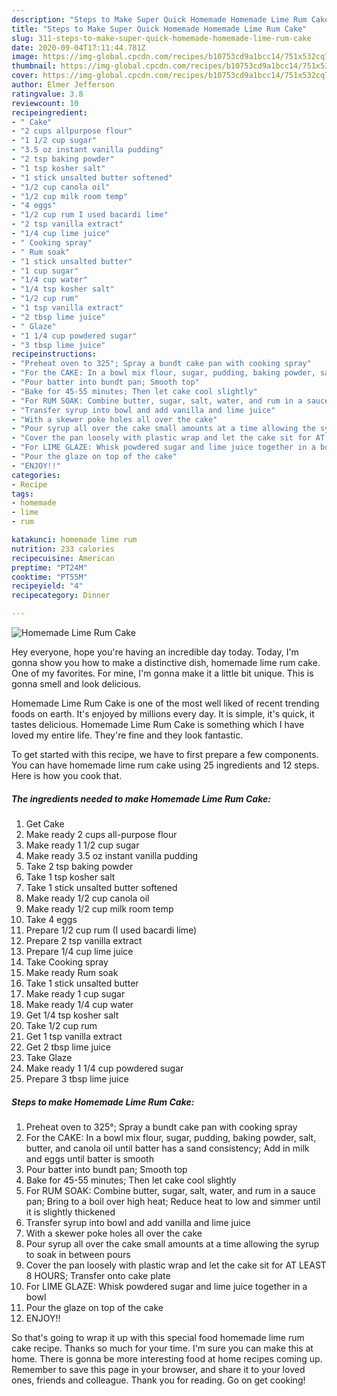 ```yaml
---
description: "Steps to Make Super Quick Homemade Homemade Lime Rum Cake"
title: "Steps to Make Super Quick Homemade Homemade Lime Rum Cake"
slug: 311-steps-to-make-super-quick-homemade-homemade-lime-rum-cake
date: 2020-09-04T17:11:44.781Z
image: https://img-global.cpcdn.com/recipes/b10753cd9a1bcc14/751x532cq70/homemade-lime-rum-cake-recipe-main-photo.jpg
thumbnail: https://img-global.cpcdn.com/recipes/b10753cd9a1bcc14/751x532cq70/homemade-lime-rum-cake-recipe-main-photo.jpg
cover: https://img-global.cpcdn.com/recipes/b10753cd9a1bcc14/751x532cq70/homemade-lime-rum-cake-recipe-main-photo.jpg
author: Elmer Jefferson
ratingvalue: 3.8
reviewcount: 10
recipeingredient:
- " Cake"
- "2 cups allpurpose flour"
- "1 1/2 cup sugar"
- "3.5 oz instant vanilla pudding"
- "2 tsp baking powder"
- "1 tsp kosher salt"
- "1 stick unsalted butter softened"
- "1/2 cup canola oil"
- "1/2 cup milk room temp"
- "4 eggs"
- "1/2 cup rum I used bacardi lime"
- "2 tsp vanilla extract"
- "1/4 cup lime juice"
- " Cooking spray"
- " Rum soak"
- "1 stick unsalted butter"
- "1 cup sugar"
- "1/4 cup water"
- "1/4 tsp kosher salt"
- "1/2 cup rum"
- "1 tsp vanilla extract"
- "2 tbsp lime juice"
- " Glaze"
- "1 1/4 cup powdered sugar"
- "3 tbsp lime juice"
recipeinstructions:
- "Preheat oven to 325°; Spray a bundt cake pan with cooking spray"
- "For the CAKE: In a bowl mix flour, sugar, pudding, baking powder, salt, butter, and canola oil until batter has a sand consistency; Add in milk and eggs until batter is smooth"
- "Pour batter into bundt pan; Smooth top"
- "Bake for 45-55 minutes; Then let cake cool slightly"
- "For RUM SOAK: Combine butter, sugar, salt, water, and rum in a sauce pan; Bring to a boil over high heat; Reduce heat to low and simmer until it is slightly thickened"
- "Transfer syrup into bowl and add vanilla and lime juice"
- "With a skewer poke holes all over the cake"
- "Pour syrup all over the cake small amounts at a time allowing the syrup to soak in between pours"
- "Cover the pan loosely with plastic wrap and let the cake sit for AT LEAST 8 HOURS; Transfer onto cake plate"
- "For LIME GLAZE: Whisk powdered sugar and lime juice together in a bowl"
- "Pour the glaze on top of the cake"
- "ENJOY!!"
categories:
- Recipe
tags:
- homemade
- lime
- rum

katakunci: homemade lime rum 
nutrition: 233 calories
recipecuisine: American
preptime: "PT24M"
cooktime: "PT55M"
recipeyield: "4"
recipecategory: Dinner

---
```



![Homemade Lime Rum Cake](https://img-global.cpcdn.com/recipes/b10753cd9a1bcc14/751x532cq70/homemade-lime-rum-cake-recipe-main-photo.jpg)

Hey everyone, hope you're having an incredible day today. Today, I'm gonna show you how to make a distinctive dish, homemade lime rum cake. One of my favorites. For mine, I'm gonna make it a little bit unique. This is gonna smell and look delicious.

Homemade Lime Rum Cake is one of the most well liked of recent trending foods on earth. It's enjoyed by millions every day. It is simple, it's quick, it tastes delicious. Homemade Lime Rum Cake is something which I have loved my entire life. They're fine and they look fantastic.




To get started with this recipe, we have to first prepare a few components. You can have homemade lime rum cake using 25 ingredients and 12 steps. Here is how you cook that.

<!--inarticleads1-->

##### The ingredients needed to make Homemade Lime Rum Cake:

1. Get  Cake
1. Make ready 2 cups all-purpose flour
1. Make ready 1 1/2 cup sugar
1. Make ready 3.5 oz instant vanilla pudding
1. Take 2 tsp baking powder
1. Take 1 tsp kosher salt
1. Take 1 stick unsalted butter softened
1. Make ready 1/2 cup canola oil
1. Make ready 1/2 cup milk room temp
1. Take 4 eggs
1. Prepare 1/2 cup rum (I used bacardi lime)
1. Prepare 2 tsp vanilla extract
1. Prepare 1/4 cup lime juice
1. Take  Cooking spray
1. Make ready  Rum soak
1. Take 1 stick unsalted butter
1. Make ready 1 cup sugar
1. Make ready 1/4 cup water
1. Get 1/4 tsp kosher salt
1. Take 1/2 cup rum
1. Get 1 tsp vanilla extract
1. Get 2 tbsp lime juice
1. Take  Glaze
1. Make ready 1 1/4 cup powdered sugar
1. Prepare 3 tbsp lime juice




<!--inarticleads2-->

##### Steps to make Homemade Lime Rum Cake:

1. Preheat oven to 325°; Spray a bundt cake pan with cooking spray
1. For the CAKE: In a bowl mix flour, sugar, pudding, baking powder, salt, butter, and canola oil until batter has a sand consistency; Add in milk and eggs until batter is smooth
1. Pour batter into bundt pan; Smooth top
1. Bake for 45-55 minutes; Then let cake cool slightly
1. For RUM SOAK: Combine butter, sugar, salt, water, and rum in a sauce pan; Bring to a boil over high heat; Reduce heat to low and simmer until it is slightly thickened
1. Transfer syrup into bowl and add vanilla and lime juice
1. With a skewer poke holes all over the cake
1. Pour syrup all over the cake small amounts at a time allowing the syrup to soak in between pours
1. Cover the pan loosely with plastic wrap and let the cake sit for AT LEAST 8 HOURS; Transfer onto cake plate
1. For LIME GLAZE: Whisk powdered sugar and lime juice together in a bowl
1. Pour the glaze on top of the cake
1. ENJOY!!




So that's going to wrap it up with this special food homemade lime rum cake recipe. Thanks so much for your time. I'm sure you can make this at home. There is gonna be more interesting food at home recipes coming up. Remember to save this page in your browser, and share it to your loved ones, friends and colleague. Thank you for reading. Go on get cooking!
